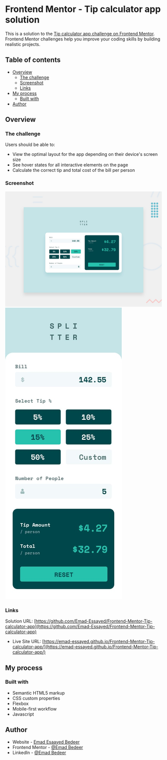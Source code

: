 # Frontend Mentor - Tip calculator app solution

This is a solution to the [Tip calculator app challenge on Frontend Mentor](https://www.frontendmentor.io/challenges/tip-calculator-app-ugJNGbJUX). Frontend Mentor challenges help you improve your coding skills by building realistic projects.

## Table of contents

- [Overview](#overview)
  - [The challenge](#the-challenge)
  - [Screenshot](#screenshot)
  - [Links](#links)
- [My process](#my-process)
  - [Built with](#built-with)
- [Author](#author)

## Overview

### The challenge

Users should be able to:

- View the optimal layout for the app depending on their device's screen size
- See hover states for all interactive elements on the page
- Calculate the correct tip and total cost of the bill per person

### Screenshot

![Desktop preview](./design/desktop-preview.jpg)
![Mobile preview](./design/mobile-design.jpg)

### Links

Solution URL: [https://github.com/Emad-Essayed/Frontend-Mentor-Tip-calculator-app](https://github.com/Emad-Essayed/Frontend-Mentor-Tip-calculator-app)

- Live Site URL: [https://emad-essayed.github.io/Frontend-Mentor-Tip-calculator-app/](https://emad-essayed.github.io/Frontend-Mentor-Tip-calculator-app/)

## My process

### Built with

- Semantic HTML5 markup
- CSS custom properties
- Flexbox
- Mobile-first workflow
- Javascript

## Author

- Website - [Emad Esaayed Bedeer](https://github.com/Emad-Essayed)
- Frontend Mentor - [@Emad Bedeer](https://www.frontendmentor.io/profile/Emad-Essayed)
- LinkedIn - [@Emad Bedeer](https://www.linkedin.com/in/emad-bedeer-4b1797106/)
